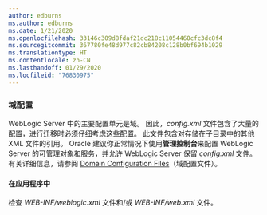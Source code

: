 ```yaml
---
author: edburns
ms.author: edburns
ms.date: 1/21/2020
ms.openlocfilehash: 33146c309d8fdaf21dc218c11054460cfc3dc8f4
ms.sourcegitcommit: 367780fe48d977c82cb84208c128b0bf694b1029
ms.translationtype: HT
ms.contentlocale: zh-CN
ms.lasthandoff: 01/29/2020
ms.locfileid: "76830975"
---
```

### <a name="domain-configuration"></a>域配置

WebLogic Server 中的主要配置单元是域。 因此，*config.xml* 文件包含了大量的配置，进行迁移时必须仔细考虑这些配置。 此文件包含对存储在子目录中的其他 XML 文件的引用。 Oracle 建议你正常情况下使用**管理控制台**来配置 WebLogic Server 的可管理对象和服务，并允许 WebLogic Server 保留 *config.xml* 文件。 有关详细信息，请参阅 [Domain Configuration Files](https://docs.oracle.com/en/middleware/fusion-middleware/weblogic-server/12.2.1.4/domcf/config_files.html)（域配置文件）。

#### <a name="inside-your-application"></a>在应用程序中

检查 *WEB-INF/weblogic.xml* 文件和/或 *WEB-INF/web.xml* 文件。
